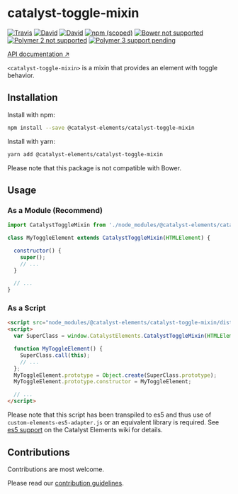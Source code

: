 # catalyst-toggle-mixin

[![Travis](https://img.shields.io/travis/catalyst/catalyst-toggle-mixin.svg?style=flat-square)](https://travis-ci.org/catalyst/catalyst-toggle-mixin)
[![David](https://img.shields.io/david/catalyst/catalyst-toggle-mixin.svg?style=flat-square)](https://david-dm.org/catalyst/catalyst-toggle-mixin)
[![David](https://img.shields.io/david/dev/catalyst/catalyst-toggle-mixin.svg?style=flat-square)](https://david-dm.org/catalyst/catalyst-toggle-mixin?type=dev)
[![npm (scoped)](https://img.shields.io/npm/v/@catalyst-elements/catalyst-toggle-mixin.svg?style=flat-square)](https://www.npmjs.com/package/@catalyst-elements/catalyst-toggle-mixin)
[![Bower not supported](https://img.shields.io/badge/bower-not_supported-red.svg?style=flat-square)]()
[![Polymer 2 not supported](https://img.shields.io/badge/Polymer_2-not_supported-red.svg?style=flat-square)]()
[![Polymer 3 support pending](https://img.shields.io/badge/Polymer_3-support_pending-yellow.svg?style=flat-square)]()

[API documentation ↗](https://catalyst.github.io/CatalystElementsBundle/#/classes/CatalystToggleMixin)

`<catalyst-toggle-mixin>` is a mixin that provides an element with toggle behavior.

## Installation

Install with npm:

```sh
npm install --save @catalyst-elements/catalyst-toggle-mixin
```

Install with yarn:

```sh
yarn add @catalyst-elements/catalyst-toggle-mixin
```

Please note that this package is not compatible with Bower.

## Usage

### As a Module (Recommend)

```js
import CatalystToggleMixin from './node_modules/@catalyst-elements/catalyst-toggle-mixin/dist/catalyst-toggle-mixin.js';

class MyToggleElement extends CatalystToggleMixin(HTMLElement) {

  constructor() {
    super();
    // ...
  }

  // ...
}
```

### As a Script

```html
<script src="node_modules/@catalyst-elements/catalyst-toggle-mixin/dist/catalyst-toggle-mixin.es5.min.js"></script>
<script>
  var SuperClass = window.CatalystElements.CatalystToggleMixin(HTMLElement);

  function MyToggleElement() {
    SuperClass.call(this);
    // ...
  };
  MyToggleElement.prototype = Object.create(SuperClass.prototype);
  MyToggleElement.prototype.constructor = MyToggleElement;

  // ...
</script>
```

Please note that this script has been transpiled to es5 and thus use of `custom-elements-es5-adapter.js` or an equivalent library is required. See [es5 support](https://github.com/catalyst/CatalystElements/wiki/Browser-Compatibility#es5-support) on the Catalyst Elements wiki for details.

## Contributions

Contributions are most welcome.

Please read our [contribution guidelines](./CONTRIBUTING.md).
